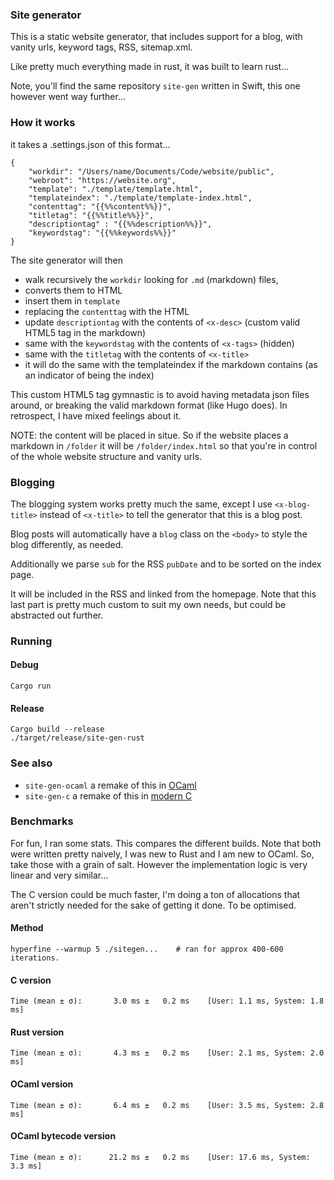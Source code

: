 ### Site generator

This is a static website generator, that includes support for a blog, with vanity urls, keyword tags, RSS, sitemap.xml.

Like pretty much everything made in rust, it was built to learn rust...

Note, you'll find the same repository `site-gen` written in Swift, this one however went way further...

### How it works

it takes a .settings.json of this format...

```
{
    "workdir": "/Users/name/Documents/Code/website/public",
    "webroot": "https://website.org",
    "template": "./template/template.html",
    "templateindex": "./template/template-index.html",
    "contenttag": "{{%%content%%}}",
    "titletag": "{{%%title%%}}",
    "descriptiontag" : "{{%%description%%}}",
    "keywordstag": "{{%%keywords%%}}"
}
```

The site generator will then 

- walk recursively the `workdir` looking for `.md` (markdown) files, 
- converts them to HTML
- insert them in `template`
- replacing the `contenttag` with the HTML
- update `descriptiontag` with the contents of `<x-desc>` (custom valid HTML5 tag in the markdown)
- same with the `keywordstag` with the contents of `<x-tags>` (hidden)
- same with the `titletag` with the contents of `<x-title>`
- it will do the same with the templateindex if the markdown contains <x-index/> (as an indicator of being the index)

This custom HTML5 tag gymnastic is to avoid having metadata json files around, or breaking the valid markdown format (like Hugo does). In retrospect, I have mixed feelings about it.
  
NOTE: the content will be placed in situe. So if the website places a markdown in `/folder` it will be `/folder/index.html` so that you're in control of the whole website structure and vanity urls.
  
### Blogging
  
The blogging system works pretty much the same, except I use `<x-blog-title>` instead of `<x-title>` to tell the generator that this is a blog post. 

Blog posts will automatically have a `blog` class on the `<body>` to style the blog differently, as needed.

Additionally we parse `sub` for the RSS `pubDate` and to be sorted on the index page.

It will be included in the RSS and linked from the homepage. Note that this last part is pretty much custom to suit my own needs, but could be abstracted out further.

### Running

#### Debug

`Cargo run`

#### Release 

```
Cargo build --release
./target/release/site-gen-rust
```

### See also

* `site-gen-ocaml` a remake of this in [OCaml](https://github.com/keyle/site-gen-ocaml)
* `site-gen-c` a remake of this in [modern C](https://github.com/keyle/site-gen-c)

### Benchmarks

For fun, I ran some stats. This compares the different builds. Note that both were written pretty naively, I was new to Rust and I am new to OCaml. So, take those with a grain of salt. However the implementation logic is very linear and very similar...

The C version could be much faster, I'm doing a ton of allocations that aren't strictly needed for the sake of getting it done. To be optimised.

#### Method

`hyperfine --warmup 5 ./sitegen...    # ran for approx 400-600 iterations.` 

#### C version

`Time (mean ± σ):       3.0 ms ±   0.2 ms    [User: 1.1 ms, System: 1.8 ms]`

#### Rust version

`Time (mean ± σ):       4.3 ms ±   0.2 ms    [User: 2.1 ms, System: 2.0 ms]`

#### OCaml version

`Time (mean ± σ):       6.4 ms ±   0.2 ms    [User: 3.5 ms, System: 2.8 ms]`

#### OCaml bytecode version

`Time (mean ± σ):      21.2 ms ±   0.2 ms    [User: 17.6 ms, System: 3.3 ms]`

